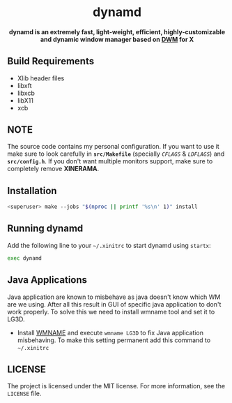 <h1 align="center">
  dynamd
</h1>
<h4 align="center">dynamd is an extremely fast, light-weight, efficient, highly-customizable and dynamic window manager based on <a href=https://dwm.suckless.org>DWM</a> for X</h4>


## Build Requirements
* Xlib header files
* libxft
* libxcb
* libX11
* xcb

## NOTE
The source code contains my personal configuration. If you want to use it make sure to look carefully 
in **`src/Makefile`** (specially *`CFLAGS`* & *`LDFLAGS`*) and **`src/config.h`**. If you don't want 
multiple monitors support, make sure to completely remove **XINERAMA**.

## Installation
```bash
<superuser> make --jobs "$(nproc || printf '%s\n' 1)" install
```

## Running dynamd
Add the following line to your `~/.xinitrc` to start dynamd using `startx`:
```bash
exec dynamd
```

## Java Applications
Java application are known to misbehave as java doesn't know which WM are we using. After all this result in GUI of specific java application to don't work properly. To solve this we need to install wmname tool and set it to LG3D.
* Install <a href=https://tools.suckless.org/x/wmname>WMNAME</a> and execute `wmname LG3D` to fix Java application misbehaving. To make this setting permanent add this command to `~/.xinitrc`

## LICENSE
The project is licensed under the MIT license. For more information, see the `LICENSE` file.
